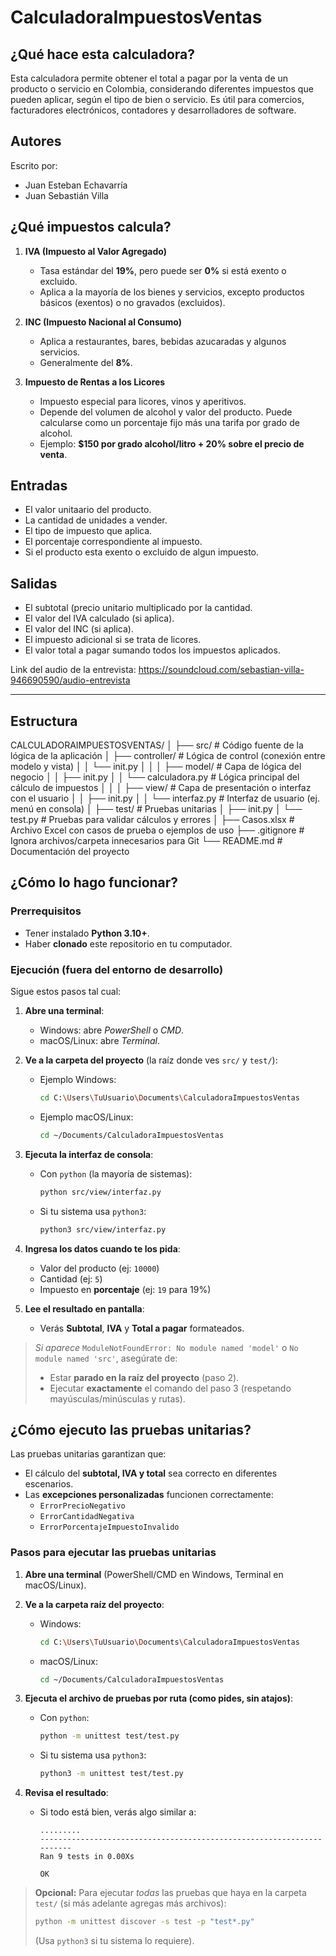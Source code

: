 # CalculadoraImpuestosVentas

## ¿Qué hace esta calculadora?

Esta calculadora permite obtener el total a pagar por la venta de un producto o servicio en Colombia, considerando diferentes impuestos que pueden aplicar, según el tipo de bien o servicio. Es útil para comercios, facturadores electrónicos, contadores y desarrolladores de software.

## Autores
Escrito por:
- Juan Esteban Echavarría
- Juan Sebastián Villa 

## ¿Qué impuestos calcula?

1. **IVA (Impuesto al Valor Agregado)**  
   - Tasa estándar del **19%**, pero puede ser **0%** si está exento o excluido.
   - Aplica a la mayoría de los bienes y servicios, excepto productos básicos (exentos) o no gravados (excluidos).

2. **INC (Impuesto Nacional al Consumo)**  
   - Aplica a restaurantes, bares, bebidas azucaradas y algunos servicios.
   - Generalmente del **8%**.

3. **Impuesto de Rentas a los Licores**  
   - Impuesto especial para licores, vinos y aperitivos.
   - Depende del volumen de alcohol y valor del producto. Puede calcularse como un porcentaje fijo más una tarifa por grado de alcohol.
   - Ejemplo: **$150 por grado alcohol/litro + 20% sobre el precio de venta**.


## Entradas
- El valor unitaario del producto.
- La cantidad de unidades a vender.
- El tipo de impuesto que aplica.
- El porcentaje correspondiente al impuesto.
- Si el producto esta exento o excluido de algun impuesto.

## Salidas
- El subtotal (precio unitario multiplicado por la cantidad.
- El valor del IVA calculado (si aplica).
- El valor del INC (si aplica).
- El impuesto adicional si se trata de licores.
- El valor total a pagar sumando todos los impuestos aplicados.
  

Link del audio de la entrevista: https://soundcloud.com/sebastian-villa-946690590/audio-entrevista

---
## Estructura

CALCULADORAIMPUESTOSVENTAS/
│
├── src/ # Código fuente de la lógica de la aplicación
│ ├── controller/ # Lógica de control (conexión entre modelo y vista)
│ │ └── init.py
│ │
│ ├── model/ # Capa de lógica del negocio
│ │ ├── init.py
│ │ └── calculadora.py # Lógica principal del cálculo de impuestos
│ │
│ ├── view/ # Capa de presentación o interfaz con el usuario
│ │ ├── init.py
│ │ └── interfaz.py # Interfaz de usuario (ej. menú en consola)
│
├── test/ # Pruebas unitarias
│ ├── init.py
│ └── test.py # Pruebas para validar cálculos y errores
│
├── Casos.xlsx # Archivo Excel con casos de prueba o ejemplos de uso
├── .gitignore # Ignora archivos/carpeta innecesarios para Git
└── README.md # Documentación del proyecto



## ¿Cómo lo hago funcionar?

### Prerrequisitos
- Tener instalado **Python 3.10+**.
- Haber **clonado** este repositorio en tu computador.

### Ejecución (fuera del entorno de desarrollo)
Sigue estos pasos tal cual:

1. **Abre una terminal**:
   - Windows: abre *PowerShell* o *CMD*.
   - macOS/Linux: abre *Terminal*.

2. **Ve a la carpeta del proyecto** (la raíz donde ves `src/` y `test/`):
   - Ejemplo Windows:
     ```bash
     cd C:\Users\TuUsuario\Documents\CalculadoraImpuestosVentas
     ```
   - Ejemplo macOS/Linux:
     ```bash
     cd ~/Documents/CalculadoraImpuestosVentas
     ```

3. **Ejecuta la interfaz de consola**:
   - Con `python` (la mayoría de sistemas):
     ```bash
     python src/view/interfaz.py
     ```
   - Si tu sistema usa `python3`:
     ```bash
     python3 src/view/interfaz.py
     ```

4. **Ingresa los datos cuando te los pida**:
   - Valor del producto (ej: `10000`)
   - Cantidad (ej: `5`)
   - Impuesto en **porcentaje** (ej: `19` para 19%)

5. **Lee el resultado en pantalla**:
   - Verás **Subtotal**, **IVA** y **Total a pagar** formateados.

> *Si aparece* `ModuleNotFoundError: No module named 'model'` o `No module named 'src'`, asegúrate de:
> - Estar **parado en la raíz del proyecto** (paso 2).
> - Ejecutar **exactamente** el comando del paso 3 (respetando mayúsculas/minúsculas y rutas).


## ¿Cómo ejecuto las pruebas unitarias?

Las pruebas unitarias garantizan que:
- El cálculo del **subtotal, IVA y total** sea correcto en diferentes escenarios.
- Las **excepciones personalizadas** funcionen correctamente:
  - `ErrorPrecioNegativo`
  - `ErrorCantidadNegativa`
  - `ErrorPorcentajeImpuestoInvalido`

### Pasos para ejecutar las pruebas unitarias

1. **Abre una terminal** (PowerShell/CMD en Windows, Terminal en macOS/Linux).

2. **Ve a la carpeta raíz del proyecto**:
   - Windows:
     ```bash
     cd C:\Users\TuUsuario\Documents\CalculadoraImpuestosVentas
     ```
   - macOS/Linux:
     ```bash
     cd ~/Documents/CalculadoraImpuestosVentas
     ```

3. **Ejecuta el archivo de pruebas por ruta (como pides, sin atajos)**:
   - Con `python`:
     ```bash
     python -m unittest test/test.py
     ```
   - Si tu sistema usa `python3`:
     ```bash
     python3 -m unittest test/test.py
     ```

4. **Revisa el resultado**:
   - Si todo está bien, verás algo similar a:
     ```
     .........
     ----------------------------------------------------------------------
     Ran 9 tests in 0.00Xs

     OK
     ```

> **Opcional:** Para ejecutar *todas* las pruebas que haya en la carpeta `test/` (si más adelante agregas más archivos):
> ```bash
> python -m unittest discover -s test -p "test*.py"
> ```
> (Usa `python3` si tu sistema lo requiere).

